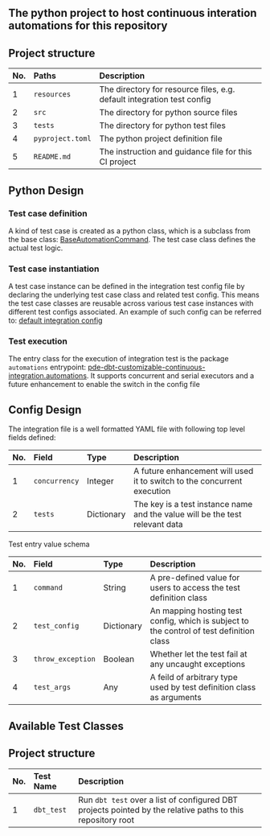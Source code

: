 ## The python project to host continuous interation automations for this repository

## Project structure
| No. | Paths            | Description                                                            |
|:----|:-----------------|:-----------------------------------------------------------------------|
| 1   | `resources`      | The directory for resource files, e.g. default integration test config |
| 2   | `src`            | The directory for python source files                                  |
| 3   | `tests`          | The directory for python test files                                    |
| 4   | `pyproject.toml` | The python project definition file                                     |
| 5   | `README.md`      | The instruction and guidance file for this CI project                  |

## Python Design
### Test case definition
A kind of test case is created as a python class, which is a subclass from the base class:
[BaseAutomationCommand](src/automations/commands/base/base_command.py).
The test case class defines the actual test logic.

### Test case instantiation
A test case instance can be defined in the integration test config file by declaring the underlying test case class and 
related test config. This means the test case classes are reusable across various test case instances with different 
test configs associated.
An example of such config can be referred to:
[default integration config](resources/config/integration_test.yaml)

### Test execution
The entry class for the execution of integration test is the package `automations` entrypoint:
[pde-dbt-customizable-continuous-integration.automations](src/automation/__main__.py).
It supports concurrent and serial executors and a future enhancement to enable the switch in the config file

## Config Design
The integration file is a well formatted YAML file with following top level fields defined:

| No. | Field         | Type       | Description                                                                  |
|:----|:--------------|:-----------|:-----------------------------------------------------------------------------|
| 1   | `concurrency` | Integer    | A future enhancement will used it to switch to the concurrent execution      |
| 2   | `tests`       | Dictionary | The key is a test instance name and the value will be the test relevant data |

Test entry value schema

| No. | Field             | Type       | Description                                                                              |
|:----|:------------------|:-----------|:-----------------------------------------------------------------------------------------|
| 1   | `command`         | String     | A pre-defined value for users to access the test definition class                        |
| 2   | `test_config`     | Dictionary | An mapping hosting test config, which is subject to the control of test definition class |
| 3   | `throw_exception` | Boolean    | Whether let the test fail at any uncaught exceptions                                     |
| 4   | `test_args`       | Any        | A feild of arbitrary type used by test definition class as arguments                     |

## Available Test Classes
## Project structure
| No. | Test Name  | Description                                                                                                 |
|:----|:-----------|:------------------------------------------------------------------------------------------------------------|
| 1   | `dbt_test` | Run `dbt test` over a list of configured DBT projects pointed by the relative paths to this repository root |
